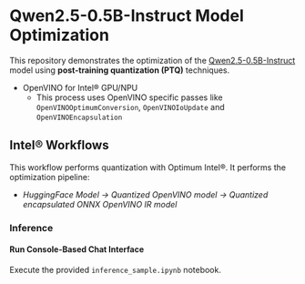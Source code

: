 # Qwen2.5-0.5B-Instruct Model Optimization

This repository demonstrates the optimization of the [Qwen2.5-0.5B-Instruct](https://huggingface.co/Qwen/Qwen2.5-0.5B-Instruct) model using **post-training quantization (PTQ)** techniques.

- OpenVINO for Intel® GPU/NPU
   + This process uses OpenVINO specific passes like `OpenVINOOptimumConversion`, `OpenVINOIoUpdate` and `OpenVINOEncapsulation`

## Intel® Workflows

This workflow performs quantization with Optimum Intel®. It performs the optimization pipeline:

- *HuggingFace Model -> Quantized OpenVINO model -> Quantized encapsulated ONNX OpenVINO IR model*

### **Inference**

#### **Run Console-Based Chat Interface**
Execute the provided `inference_sample.ipynb` notebook.
